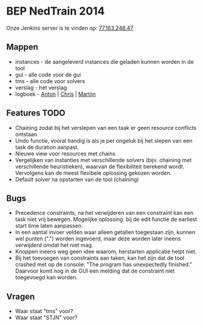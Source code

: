 # BEP NedTrain 2014
Onze Jenkins server is te vinden op: [77.163.248.47](http://77.163.248.47)

## Mappen
 - instances - de aangeleverd instances die geladen kunnen worden in de tool
 - gui - alle code voor de gui
 - tms - alle code voor solvers
 - verslag - het verslag
 - logboek - [Anton](https://bitbucket.org/abouter/bep_nedtrain_2014/src/master/logboek/anton.md) | [Chris](https://bitbucket.org/abouter/bep_nedtrain_2014/src/master/logboek/chris.md) | [Martijn](https://bitbucket.org/abouter/bep_nedtrain_2014/src/master/logboek/martijn.md)

## Features TODO
 - Chaining zodat bij het verslepen van een taak er geen resource conflicts ontstaan.
 - Undo functie, vooral handig is als je per ongeluk bij het slepen van een task de duration aanpast.
 - Nieuwe view voor resources met chains
 - Vergelijken van instanties met verschillende solvers (bijv. chaining met verschillende heuristieken), waarvan de flexibiliteit berekend wordt. Vervolgens kan de meest flexibele oplossing gekozen worden.
 - Default solver na opstarten van de tool (chaining)
 
## Bugs
 - Precedence constraints, na het verwijderen van een constraint kan een task niet vrij bewegen. Mogelijke oplossing: bij de edit functie de earliest start time laten aanpassen. 
 - In een aantal invoer velden waar alleen getallen toegestaan zijn, kunnen wel punten (".") worden ingevoerd, maar deze worden later ineens verwijderd omdat het niet mag. 
 - Knoppen ineens weg geen idee waarom, herstarten applicatie helpt niet.
 - Bij het toevoegen van constraints aan taken, kan het zijn dat de tool crashed met op de console: "The program has unexpectedly finished." Daarvoor komt nog in de GUI een melding dat de constraint niet toegevoegd kan worden. 

## Vragen
 - Waar staat "tms" voor?
 - Waar staat "STJN" voor?